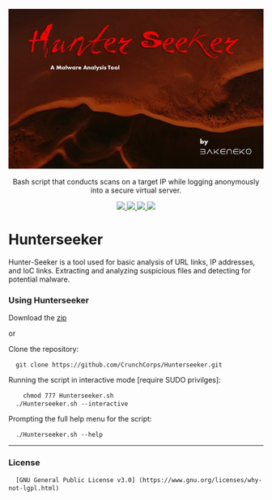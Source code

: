 <p align="center">
  <img src="https://github.com/CrunchCorps/Hunterseeker/blob/master/hunterseeker-logo.jpg">
  <p align="center">Bash script that conducts scans on a target IP while logging anonymously into a secure virtual server.</p>
  <p align="center">
  </a>
    <a href="https://github.com/CrunchCorps/RemoteController">
      <img src="https://img.shields.io/badge/Version-1.2.9-darkgreen">
        <img src="https://img.shields.io/badge/Release%20Date-October%202022-blue">
  <img src="https://shields.io/badge/Bash-100%25-066da5">
  <img src="https://shields.io/badge/Platform-Linux-darkred">
    </a>
  </p>
</p>

# Hunterseeker
Hunter-Seeker is a tool used for basic analysis of URL links, IP addresses, and IoC links. 
Extracting and analyzing suspicious files and detecting for potential malware.


### Using Hunterseeker ###
    
Download the [zip](../../master.zip)

  or

Clone the repository:

      git clone https://github.com/CrunchCorps/Hunterseeker.git

Running the script in interactive mode [require SUDO privilges]:

        chmod 777 Hunterseeker.sh
      ./Hunterseeker.sh --interactive

Prompting the full help menu for the script:

      ./Hunterseeker.sh --help
      
---
   
### License ###

      [GNU General Public License v3.0] (https://www.gnu.org/licenses/why-not-lgpl.html)
